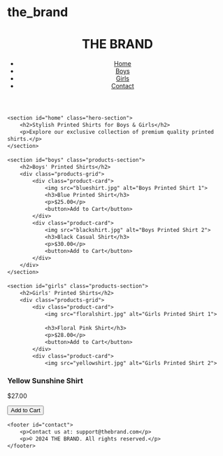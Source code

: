 # the_brand
<head>
    <meta charset="UTF-8">
    <meta name="viewport" content="width=device-width, initial-scale=1.0">
    <title>THE BRAND - Printed Shirts</title>
    <link rel="stylesheet" href="style.css">
</head>
<body>
    <header>
        <div class="logo">
            <h1>THE BRAND</h1>
        </div>
        <nav>
            <ul>
                <li><a href="#home">Home</a></li>
                <li><a href="#boys">Boys</a></li>
                <li><a href="#girls">Girls</a></li>
                <li><a href="#contact">Contact</a></li>
            </ul>
        </nav>
    </header>

    <section id="home" class="hero-section">
        <h2>Stylish Printed Shirts for Boys & Girls</h2>
        <p>Explore our exclusive collection of premium quality printed shirts.</p>
    </section>

    <section id="boys" class="products-section">
        <h2>Boys' Printed Shirts</h2>
        <div class="products-grid">
            <div class="product-card">
                <img src="blueshirt.jpg" alt="Boys Printed Shirt 1">
                <h3>Blue Printed Shirt</h3>
                <p>$25.00</p>
                <button>Add to Cart</button>
            </div>
            <div class="product-card">
                <img src="blackshirt.jpg" alt="Boys Printed Shirt 2">
                <h3>Black Casual Shirt</h3>
                <p>$30.00</p>
                <button>Add to Cart</button>
            </div>
        </div>
    </section>

    <section id="girls" class="products-section">
        <h2>Girls' Printed Shirts</h2>
        <div class="products-grid">
            <div class="product-card">
                <img src="floralshirt.jpg" alt="Girls Printed Shirt 1">

                <h3>Floral Pink Shirt</h3>
                <p>$28.00</p>
                <button>Add to Cart</button>
            </div>
            <div class="product-card">
                <img src="yellowshirt.jpg" alt="Girls Printed Shirt 2">
                
<h3>Yellow Sunshine Shirt</h3>
                <p>$27.00</p>
                <button>Add to Cart</button>
            </div>
        </div>
    </section>

    <footer id="contact">
        <p>Contact us at: support@thebrand.com</p>
        <p>© 2024 THE BRAND. All rights reserved.</p>
    </footer>
</body>
</html>
